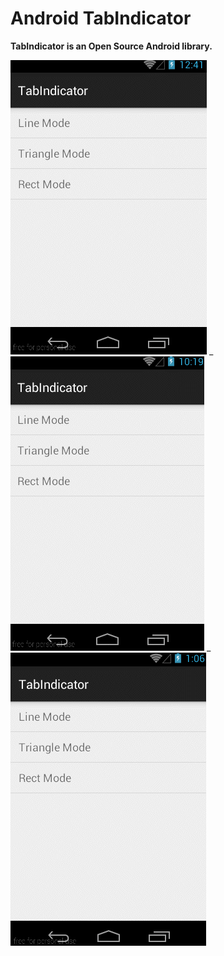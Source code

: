 # __Android TabIndicator__

__TabIndicator is an Open Source Android library.__


![line](art/line.gif) _
![triangel](art/triangle.gif) _
![rect](art/rect.gif)